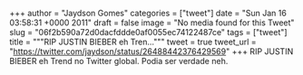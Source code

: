 
+++
author = "Jaydson Gomes"
categories = ["tweet"]
date = "Sun Jan 16 03:58:31 +0000 2011"
draft = false
image = "No media found for this Tweet"
slug = "06f2b590a72d0dacfddde0af0055ec74122487ce"
tags = ["tweet"]
title = """RIP JUSTIN BIEBER eh Tren..."""
tweet = true
tweet_url = "https://twitter.com/jaydson/status/26488442376429569"
+++
RIP JUSTIN BIEBER eh Trend no Twitter global. Podia ser verdade neh.
